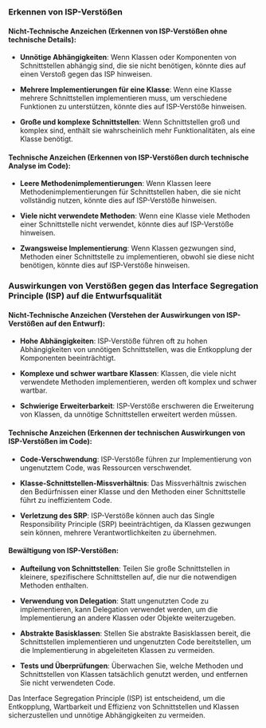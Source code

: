 ### Erkennen von ISP-Verstößen

#### Nicht-Technische Anzeichen (Erkennen von ISP-Verstößen ohne technische Details):

- **Unnötige Abhängigkeiten**: Wenn Klassen oder Komponenten von Schnittstellen abhängig sind, die sie nicht benötigen, könnte dies auf einen Verstoß gegen das ISP hinweisen.

- **Mehrere Implementierungen für eine Klasse**: Wenn eine Klasse mehrere Schnittstellen implementieren muss, um verschiedene Funktionen zu unterstützen, könnte dies auf ISP-Verstöße hinweisen.

- **Große und komplexe Schnittstellen**: Wenn Schnittstellen groß und komplex sind, enthält sie wahrscheinlich mehr Funktionalitäten, als eine Klasse benötigt.

#### Technische Anzeichen (Erkennen von ISP-Verstößen durch technische Analyse im Code):

- **Leere Methodenimplementierungen**: Wenn Klassen leere Methodenimplementierungen für Schnittstellen haben, die sie nicht vollständig nutzen, könnte dies auf ISP-Verstöße hinweisen.

- **Viele nicht verwendete Methoden**: Wenn eine Klasse viele Methoden einer Schnittstelle nicht verwendet, könnte dies auf ISP-Verstöße hinweisen.

- **Zwangsweise Implementierung**: Wenn Klassen gezwungen sind, Methoden einer Schnittstelle zu implementieren, obwohl sie diese nicht benötigen, könnte dies auf ISP-Verstöße hinweisen.

### Auswirkungen von Verstößen gegen das Interface Segregation Principle (ISP) auf die Entwurfsqualität

#### Nicht-Technische Anzeichen (Verstehen der Auswirkungen von ISP-Verstößen auf den Entwurf):

- **Hohe Abhängigkeiten**: ISP-Verstöße führen oft zu hohen Abhängigkeiten von unnötigen Schnittstellen, was die Entkopplung der Komponenten beeinträchtigt.

- **Komplexe und schwer wartbare Klassen**: Klassen, die viele nicht verwendete Methoden implementieren, werden oft komplex und schwer wartbar.

- **Schwierige Erweiterbarkeit**: ISP-Verstöße erschweren die Erweiterung von Klassen, da unnötige Schnittstellen erweitert werden müssen.

#### Technische Anzeichen (Erkennen der technischen Auswirkungen von ISP-Verstößen im Code):

- **Code-Verschwendung**: ISP-Verstöße führen zur Implementierung von ungenutztem Code, was Ressourcen verschwendet.

- **Klasse-Schnittstellen-Missverhältnis**: Das Missverhältnis zwischen den Bedürfnissen einer Klasse und den Methoden einer Schnittstelle führt zu ineffizientem Code.

- **Verletzung des SRP**: ISP-Verstöße können auch das Single Responsibility Principle (SRP) beeinträchtigen, da Klassen gezwungen sein können, mehrere Verantwortlichkeiten zu übernehmen.

#### Bewältigung von ISP-Verstößen:

- **Aufteilung von Schnittstellen**: Teilen Sie große Schnittstellen in kleinere, spezifischere Schnittstellen auf, die nur die notwendigen Methoden enthalten.

- **Verwendung von Delegation**: Statt ungenutzten Code zu implementieren, kann Delegation verwendet werden, um die Implementierung an andere Klassen oder Objekte weiterzugeben.

- **Abstrakte Basisklassen**: Stellen Sie abstrakte Basisklassen bereit, die Schnittstellen implementieren und ungenutzten Code bereitstellen, um die Implementierung in abgeleiteten Klassen zu vermeiden.

- **Tests und Überprüfungen**: Überwachen Sie, welche Methoden und Schnittstellen von Klassen tatsächlich genutzt werden, und entfernen Sie nicht verwendeten Code.

Das Interface Segregation Principle (ISP) ist entscheidend, um die Entkopplung, Wartbarkeit und Effizienz von Schnittstellen und Klassen sicherzustellen und unnötige Abhängigkeiten zu vermeiden.
